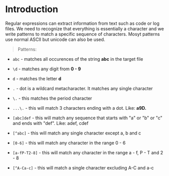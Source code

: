 # Introduction

Regular expressions can extract information from text such as code or log files. We need to recognize that everything is essentially a character and we write patterns to match a specific sequence of characters. Mosyt patterns use normal ASCII but unicode can also be used. 

> Patterns: 

- `abc` - matches all occurences of the string **abc** in the target file

- `\d` - matches any digit from **0 - 9**

-  `d` - matches the letter **d**

-  `.` - dot is a wildcard metacharacter. It matches any single character

-  `\.` - this matches the period character

-  `...\.` - this will match 3 characters ending with a dot. Like: **a9D.**

-  `[abc]def` - this will match any sequence that starts with "a" or "b" or "c" and ends with "def". Like: adef, cdef

-  `[^abc]` - this will match any single character except a, b and c

-  `[0-6]` - this will match any character in the range 0 - 6

-  `[a-fP-T2-8]` - this will match any character in the range a - f, P - T and 2 - 8

-  `[^A-Ca-c]` - this will match a single character excluding A-C and a-c

 